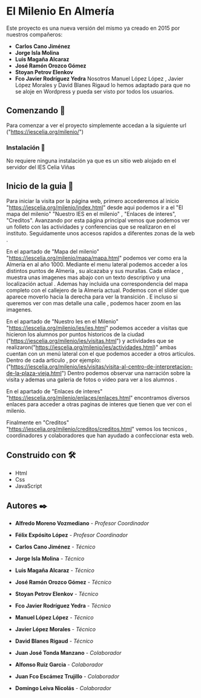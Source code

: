 # El Milenio En Almería

Este proyecto es  una nueva versión del mismo ya creado en 2015 por nuestros compañeros:
* **Carlos Cano Jiménez** 
* **Jorge Isla Molina** 
* **Luis Magaña Alcaraz** 
* **José Ramón Orozco Gómez** 
* **Stoyan Petrov Elenkov** 
* **Fco Javier Rodríguez Yedra** 
 Nosotros Manuel López López , Javier López Morales y David Blanes Rigaud lo hemos adaptado  para que no se aloje en Wordpress y pueda ser visto por todos los usuarios.

## Comenzando 🚀

Para comenzar a ver el proyecto simplemente accedan a la siguiente url ("https://iescelia.org/milenio/")


### Instalación 🔧
No requiere ninguna instalación ya que es un sitio web alojado en el servidor del IES Celia Viñas

## Inicio de la guia 📄

Para iniciar la visita por la página web, primero accederemos al inicio "https://iescelia.org/milenio/index.html" desde aqui podemos ir a el "El mapa del milenio"
"Nuestro IES en el milenio" , "Enlaces de interes", "Creditos". Avanzando por esta página principal vemos que podemos ver un folleto con las actividades  y conferencias
que se realizaron en el instituto. Seguidamente unos accesos rapidos a diferentes zonas de la web .

En el apartado de "Mapa del milenio" "https://iescelia.org/milenio/mapa/mapa.html" podemos ver como era la Almería en al año 1000. Mediante el menu lateral
podemos acceder a los distintos puntos de Almería , su alcazaba y sus murallas. Cada enlace , muestra unas imagenes mas abajo con un texto descriptivo y una
localización actual . Ademas hay incluida una correspondencia del mapa completo con el callejero de la Almería actual. Podemos con el slider que aparece moverlo
hacia la derecha para ver la transición . E incluso si queremos ver con mas detalle una calle , podemos hacer zoom en las imagenes.

En el apartado de "Nuestro Ies en el Milenio" "https://iescelia.org/milenio/ies/ies.html" podemos acceder a visitas que hicieron los alumnos por puntos historicos
de la ciudad ("https://iescelia.org/milenio/ies/visitas.html") y actividades que se realizaron("https://iescelia.org/milenio/ies/actividades.html)" ambas cuentan con
un menú lateral con el que podemos acceder a otros articulos. Dentro de cada articulo , por ejemplo: 
("https://iescelia.org/milenio/ies/visitas/visita-al-centro-de-interpretacion-de-la-plaza-vieja.html") Dentro podemos observar una narración sobre la visita y ademas
una galeria de fotos o video para ver a los alumnos .

En el apartado de "Enlaces de interes" "https://iescelia.org/milenio/enlaces/enlaces.html" encontramos diversos enlaces para acceder a otras paginas de interes que tienen
que ver con el milenio.

Finalmente en "Creditos" "https://iescelia.org/milenio/creditos/creditos.html"  vemos los tecnicos , coordinadores y colaboradores que han ayudado a confeccionar esta web.



## Construido con 🛠️


* Html
* Css
* JavaScript


## Autores ✒️


* **Alfredo Moreno Vozmediano** - *Profesor Coordinador*
* **Félix Expósito López** - *Profesor Coordinador* 

* **Carlos Cano Jiménez** - *Técnico*
* **Jorge Isla Molina** - *Técnico* 
* **Luis Magaña Alcaraz** - *Técnico*
* **José Ramón Orozco Gómez** - *Técnico* 
* **Stoyan Petrov Elenkov** - *Técnico*
* **Fco Javier Rodríguez Yedra** - *Técnico* 
* **Manuel López López** - *Técnico*
* **Javier López Morales** - *Técnico* 
* **David Blanes Rigaud** - *Técnico*

* **Juan José Tonda Manzano** - *Colaborador*
* **Alfonso Ruíz Garcia** - *Colaborador* 
* **Juan Fco Escámez Trujillo** - *Colaborador*
* **Domingo Leiva Nicolás** - *Colaborador* 

